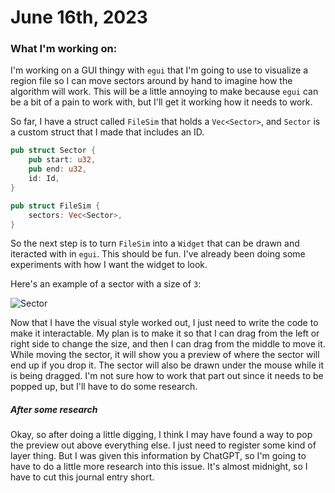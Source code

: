 # June 16th, 2023

### What I'm working on:

I'm working on a GUI thingy with `egui` that I'm going to use to visualize a region file so I can move sectors around by hand to imagine how the algorithm will work. This will be a little annoying to make because `egui` can be a bit of a pain to work with, but I'll get it working how it needs to work.

So far, I have a struct called `FileSim` that holds a `Vec<Sector>`, and `Sector` is a custom struct that I made that includes an ID.

```rs
pub struct Sector {
	pub start: u32,
	pub end: u32,
	id: Id,
}

pub struct FileSim {
	sectors: Vec<Sector>,
}
```

So the next step is to turn `FileSim` into a `Widget` that can be drawn and iteracted with in `egui`. This should be fun. I've already been doing some experiments with how I want the widget to look.

Here's an example of a sector with a size of `3`:

![Sector](https://github.com/NullSurplus/mcutil/blob/main/journal/images/sector_viewer__sector_preview.png)

Now that I have the visual style worked out, I just need to write the code to make it interactable.
My plan is to make it so that I can drag from the left or right side to change the size, and then I can drag from the middle to move it. While moving the sector, it will show you a preview of where the sector will end up if you drop it. The sector will also be drawn under the mouse while it is being dragged. I'm not sure how to work that part out since it needs to be popped up, but I'll have to do some research.

##### After some research

Okay, so after doing a little digging, I think I may have found a way to pop the preview out above everything else. I just need to register some kind of layer thing. But I was given this information by ChatGPT, so I'm going to have to do a little more research into this issue. It's almost midnight, so I have to cut this journal entry short.